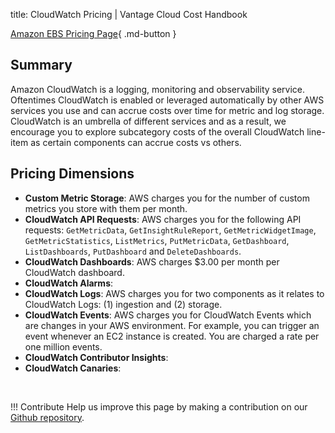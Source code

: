 title: CloudWatch Pricing | Vantage Cloud Cost Handbook

[Amazon EBS Pricing Page](https://aws.amazon.com/cloudwatch/pricing/){ .md-button }

## Summary

Amazon CloudWatch is a logging, monitoring and observability service. Oftentimes CloudWatch is enabled or leveraged automatically by other AWS services you use and can accrue costs over time for metric and log storage. CloudWatch is an umbrella of different services and as a result, we encourage you to explore subcategory costs of the overall CloudWatch line-item as certain components can accrue costs vs others. 

## Pricing Dimensions

* **Custom Metric Storage**: AWS charges you for the number of custom metrics you store with them per month. 
* **CloudWatch API Requests**: AWS charges you for the following API requests: `GetMetricData`, `GetInsightRuleReport`, `GetMetricWidgetImage`, `GetMetricStatistics`, `ListMetrics`, `PutMetricData`, `GetDashboard`, `ListDashboards`, `PutDashboard` and `DeleteDashboards`.  
* **CloudWatch Dashboards**: AWS charges $3.00 per month per CloudWatch dashboard. 
* **CloudWatch Alarms**: 
* **CloudWatch Logs**: AWS charges you for two components as it relates to CloudWatch Logs: (1) ingestion and (2) storage.
* **CloudWatch Events**: AWS charges you for CloudWatch Events which are changes in your AWS environment. For example, you can trigger an event whenever an EC2 instance is created. You are charged a rate per one million events. 
* **CloudWatch Contributor Insights**: 
* **CloudWatch Canaries**: 

<br/>

!!! Contribute
	Help us improve this page by making a contribution on our [Github repository](https://github.com/vantage-sh/handbook).